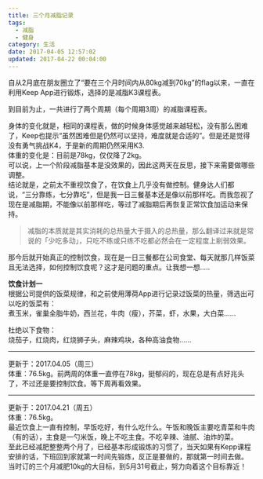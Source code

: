 ```yaml
---
title: 三个月减脂记录
tags:
  - 减脂
  - 健身
category: 生活
date: 2017-04-05 12:57:02
updated: 2017-04-22 00:04:00
---
```



自从2月底在朋友圈立了“要在三个月时间内从80kg减到70kg”的flag以来，一直在利用Keep App进行锻炼，选择的是减脂K3课程表。

到目前为止，一共进行了两个周期（每个周期3周）的减脂课程表。

身体的变化就是，相同的课程表，做的时候身体感觉越来越轻松，没有那么困难了，Keep也提示“虽然困难但是仍然可以坚持，难度就是合适的”。但是还是觉得没有勇气挑战K4，于是新的周期仍然采用K3.  
体重的变化是：目前是78kg，仅仅降了2kg。  
可以说，上一个阶段减脂基本是没效果的，因此这两天在反思，接下来需要做哪些调整。  
结论就是，之前太不重视饮食了，在饮食上几乎没有做控制。健身达人们都说，“三分靠练，七分靠吃”，但是我一日三餐基本还是像以前那样吃。而我忽视了现在是减脂期，不能像以前那样吃，等过了减脂期后再恢复正常饮食加运动来保持。  

>减脂的本质就是其实消耗的总热量大于摄入的总热量，那么翻译过来就是常说的「少吃多动」，只吃不练或只练不吃都必然会在一定程度上削弱效果。

<!--more-->

那今后就开始真正的控制饮食，现在是一日三餐都在公司食堂、每天就那几样饭菜且无法选择，如何控制饮食呢？这才是问题的重点。让我想一想.....


**饮食计划一**  
根据公司提供的饭菜规律，和之前使用薄荷App进行记录过饭菜的热量，筛选出可以吃的饭菜有：  
煮玉米，雀巢全脂牛奶，西兰花，牛肉（瘦），芥菜，虾，水果，大白菜......

杜绝以下食物：  
烧茄子，红烧肉，红烧狮子头，麻辣鸡块，各种高油食物......

***
更新于：2017.04.05（周三）  
体重：76.5kg。前两周的体重一直停在78kg，挺郁闷的，现在总是有点好兆头了，不过还是要控制饮食。等下周再看效果。

*** 
更新于：2017.04.21（周五）  
体重：76.5kg。  
最近饮食上一直有控制，早饭吃好，有什么吃什么。午饭和晚饭主要吃青菜和牛肉（有的话），主食是一勺米饭，晚上不吃主食。不吃辛辣、油腻、油炸的菜。  
至此已经减肥整整两个月了，已经基本形成锻炼的习惯了，当天如果有Kepp课程安排的话，下班回到家就第一时间先锻炼，反正是要做的，那就第一时间去做。  
当时订的三个月减肥10kg的大目标，到5月31号截止，努力向着这个目标靠近！